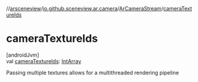 //[arsceneview](../../../index.md)/[io.github.sceneview.ar.camera](../index.md)/[ArCameraStream](index.md)/[cameraTextureIds](camera-texture-ids.md)

# cameraTextureIds

[androidJvm]\
val [cameraTextureIds](camera-texture-ids.md): [IntArray](https://kotlinlang.org/api/latest/jvm/stdlib/kotlin/-int-array/index.html)

Passing multiple textures allows for a multithreaded rendering pipeline
